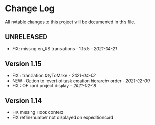 # Change Log
All notable changes to this project will be documented in this file.

## UNRELEASED
- FIX: missing en_US translations - 1.15.5 - *2021-04-21*


## Version 1.15

- FIX : translation QtyToMake - *2021-04-02*
- NEW : Option to revert of task creation hierarchy order - *2021-02-09*
- FIX : OF card project display - *2021-02-18*

## Version 1.14

- FIX missing Hook context
- FIX reflinenumber not displayed on expeditioncard

